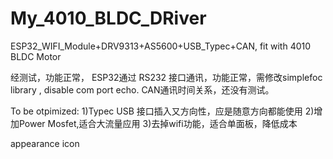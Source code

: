 # My_4010_BLDC_DRiver
ESP32_WIFI_Module+DRV9313+AS5600+USB_Typec+CAN, fit with 4010 BLDC Motor

经测试，功能正常， ESP32通过 RS232 接口通讯，功能正常，需修改simplefoc library , disable com port echo. CAN通讯时间关系，还没有测试。

To be otpimized: 
1)Typec USB 接口插入又方向性，应是随意方向都能使用 
2)增加Power Mosfet,适合大流量应用 
3)去掉wifi功能，适合单面板，降低成本

appearance icon
